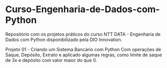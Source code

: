 # Curso-Engenharia-de-Dados-com-Python

Repositório com os projetos práticos do curso NTT DATA - Engenharia de Dados com Python disponibilizado pela DIO Innovation.

Projeto 01 - Criando um Sistema Bancário com Python
Com operações de Saque, Depósito, Extrato e aplicado algumas regras, como limite de saque de 3x e depósito com valor maior do que 0.
